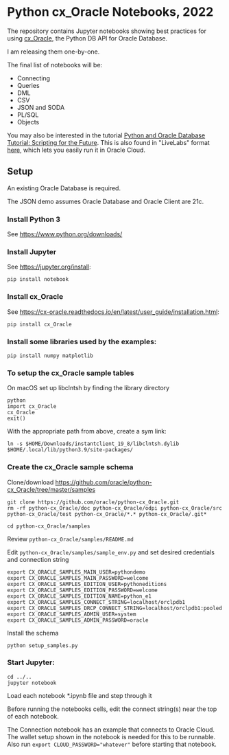 # Python cx_Oracle Notebooks, 2022

The repository contains Jupyter notebooks showing best practices for using
[cx_Oracle](https://pypi.org/project/cx-Oracle/), the Python DB API for Oracle
Database.

I am releasing them one-by-one.

The final list of notebooks will be:
- Connecting
- Queries
- DML
- CSV
- JSON and SODA
- PL/SQL
- Objects

You may also be interested in the tutorial [Python and Oracle Database
Tutorial: Scripting for the
Future](https://oracle.github.io/python-cx_Oracle/samples/tutorial/Python-and-Oracle-Database-Scripting-for-the-Future.html). This
is also found in "LiveLabs" format
[here](https://apexapps.oracle.com/pls/apex/dbpm/r/livelabs/view-workshop?wid=766&clear=180&session=17632812830564),
which lets you easily run it in Oracle Cloud.

## Setup

An existing Oracle Database is required.

The JSON demo assumes Oracle Database and Oracle Client are 21c.

### Install Python 3

See https://www.python.org/downloads/

### Install Jupyter

See https://jupyter.org/install:

    pip install notebook

### Install cx_Oracle

See https://cx-oracle.readthedocs.io/en/latest/user_guide/installation.html:

    pip install cx_Oracle

### Install some libraries used by the examples:

    pip install numpy matplotlib

### To setup the cx_Oracle sample tables

On macOS set up libclntsh by finding the library directory

    python
    import cx_Oracle
    cx_Oracle
    exit()

With the appropriate path from above, create a sym link:

    ln -s $HOME/Downloads/instantclient_19_8/libclntsh.dylib $HOME/.local/lib/python3.9/site-packages/

### Create the cx_Oracle sample schema

Clone/download https://github.com/oracle/python-cx_Oracle/tree/master/samples

    git clone https://github.com/oracle/python-cx_Oracle.git
    rm -rf python-cx_Oracle/doc python-cx_Oracle/odpi python-cx_Oracle/src python-cx_Oracle/test python-cx_Oracle/*.* python-cx_Oracle/.git*

    cd python-cx_Oracle/samples

Review `python-cx_Oracle/samples/README.md`

Edit `python-cx_Oracle/samples/sample_env.py` and set desired credentials and connection string

    export CX_ORACLE_SAMPLES_MAIN_USER=pythondemo
    export CX_ORACLE_SAMPLES_MAIN_PASSWORD=welcome
    export CX_ORACLE_SAMPLES_EDITION_USER=pythoneditions
    export CX_ORACLE_SAMPLES_EDITION_PASSWORD=welcome
    export CX_ORACLE_SAMPLES_EDITION_NAME=python_e1
    export CX_ORACLE_SAMPLES_CONNECT_STRING=localhost/orclpdb1
    export CX_ORACLE_SAMPLES_DRCP_CONNECT_STRING=localhost/orclpdb1:pooled
    export CX_ORACLE_SAMPLES_ADMIN_USER=system
    export CX_ORACLE_SAMPLES_ADMIN_PASSWORD=oracle

Install the schema

    python setup_samples.py

### Start Jupyter:

    cd ../..
    jupyter notebook

Load each notebook *.ipynb file and step through it

Before running the notebooks cells, edit the connect string(s) near the top of each notebook.

The Connection notebook has an example that connects to Oracle Cloud.  The
wallet setup shown in the notebook is needed for this to be runnable.  Also run
``export CLOUD_PASSWORD="whatever"`` before starting that notebook.
